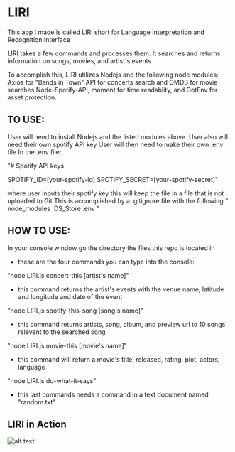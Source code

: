 # LIRI

This app I made is called LIRI short for Language Interpretation and Recognition Interface

LIRI takes a few commands and processes them. It searches and returns information on songs, movies, and artist's events

To accomplish this, LIRI utilizes Nodejs and the following node modules: Axios for "Bands in Town" API for concerts search and OMDB for movie searches,Node-Spotify-API, moment for time readablity, and DotEnv for asset protection.

## TO USE:
User will need to install Nodejs and the listed modules above.
User also will need their own spotify API key
User will then need to make their own .env file
In the .env file: 

"# Spotify API keys

SPOTIFY_ID=[your-spotify-id]
SPOTIFY_SECRET=[your-spotify-secret]"

where user inputs their spotify key this will keep the file in a file that is not uploaded to Git
This is accomplished by a .gitignore file with the following
"
node_modules
.DS_Store
.env
"
## HOW TO USE:
In your console window go the directory the files this repo is located in
 - these are the four commands you can type into the console:

"node LIRI.js concert-this [artist's name]"
 - this command returns the artist's events with the venue name, latitude and longitude and date of the event

"node LIRI.js spotify-this-song [song's name]"
- this command returns artists, song, album, and preview url to 10 songs relevent to the searched song

"node LIRI.js movie-this [movie's name]"
 - this command will return a movie's title, released, rating, plot, actors, language

"node LIRI.js do-what-it-says"
 - this last commands needs a command in a text document named "random.txt"

## LIRI in Action

![alt text](https://raw.githubusercontent.com/jonhadi//LIRI-node-app/branchmaster/images/LIRI.gif)